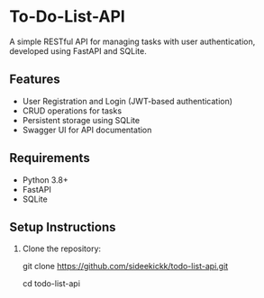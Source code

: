 # To-Do-List-API

A simple RESTful API for managing tasks with user authentication, developed using FastAPI and SQLite.

## Features
- User Registration and Login (JWT-based authentication)
- CRUD operations for tasks
- Persistent storage using SQLite
- Swagger UI for API documentation

## Requirements
- Python 3.8+
- FastAPI
- SQLite

## Setup Instructions
1. Clone the repository:

   git clone https://github.com/sideekickk/todo-list-api.git


   cd todo-list-api
